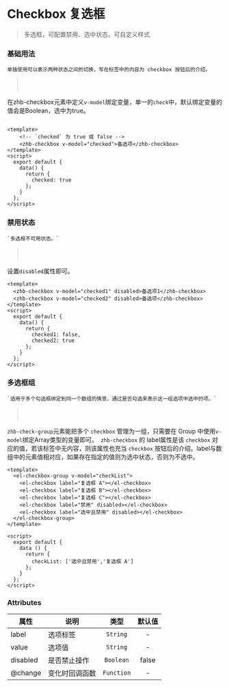 # Checkbox 复选框

> 多选框，可配置禁用、选中状态，可自定义样式

### 基础用法
   
   `单独使用可以表示两种状态之间的切换，写在标签中的内容为 checkbox 按钮后的介绍。`
><img :src="$withBase('/assets/img/checkbox.png')" style="margin: 15px 0 ">

在zhb-checkbox元素中定义`v-model`绑定变量，单一的`check`中，默认绑定变量的值会是Boolean，选中为true。
```vue{4}

<template>
    <!-- `checked` 为 true 或 false -->
    <zhb-checkbox v-model="checked">备选项</zhb-checkbox>
</template>
<script>
  export default {
    data() {
      return {
        checked: true
      };
    }
  };
</script>
```

### 禁用状态
    `多选框不可用状态。`
><img :src="$withBase('/assets/img/checkbox1.png')" style="margin: 15px 0 ">

设置`disabled`属性即可。
```vue{4}
<template>
  <zhb-checkbox v-model="checked1" disabled>备选项1</zhb-checkbox>
  <zhb-checkbox v-model="checked2" disabled>备选项</zhb-checkbox>
</template>
<script>
  export default {
    data() {
      return {
        checked1: false,
        checked2: true
      };
    }
  };
</script>
```

### 多选框组
    `适用于多个勾选框绑定到同一个数组的情景，通过是否勾选来表示这一组选项中选中的项。`
><img :src="$withBase('/assets/img/checkbox2.png')" style="margin: 15px 0 ">

`zhb-check-group`元素能把多个 `checkbox` 管理为一组，只需要在 Group 中使用`v-model`绑定Array类型的变量即可。` zhb-checkbox` 的 label属性是该 `checkbox` 对应的值，若该标签中无内容，则该属性也充当 `checkbox` 按钮后的介绍。label与数组中的元素值相对应，如果存在指定的值则为选中状态，否则为不选中。
```vue{4}
<template>
  <el-checkbox-group v-model="checkList">
    <el-checkbox label="复选框 A"></el-checkbox>
    <el-checkbox label="复选框 B"></el-checkbox>
    <el-checkbox label="复选框 C"></el-checkbox>
    <el-checkbox label="禁用" disabled></el-checkbox>
    <el-checkbox label="选中且禁用" disabled></el-checkbox>
  </el-checkbox-group>
</template>

<script>
  export default {
    data () {
      return {
        checkList: ['选中且禁用','复选框 A']
      };
    }
  };
</script>
```



### Attributes

| 属性 | 说明 | 类型 | 默认值 |
|-------------|------------|:--------:|:-----:|
| label | 选项标签 | `String` | - |
| value | 选项值 | `String` | - |
| disabled | 是否禁止操作 | `Boolean` | false |
| @change| 变化时回调函数 | `Function` | - |
